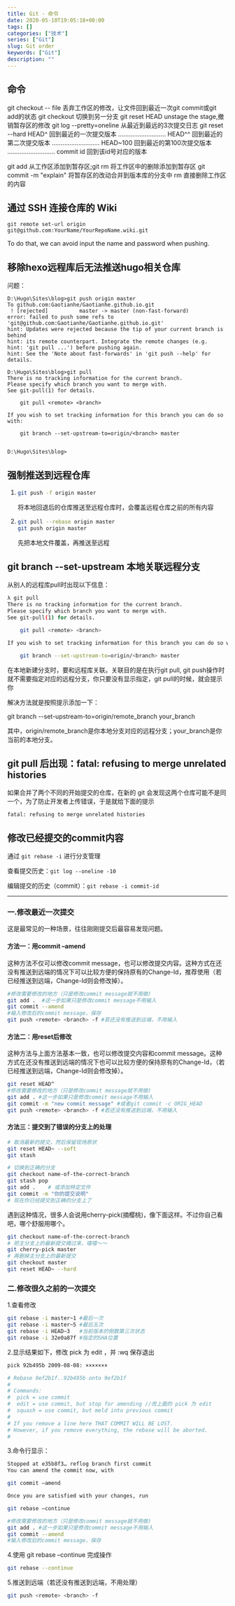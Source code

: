 ```yaml
---
title: Git - 命令
date: 2020-05-10T19:05:18+08:00
tags: []
categories: ["技术"]
series: ["Git"]
slug: Git order
keywords: ["Git"]
description: ""
---
```


## 命令

git checkout -- file  丢弃工作区的修改，让文件回到最近一次git commit或git add的状态
git checkout <branch> 切换到另一分支
git reset HEAD <file> unstage the stage,撤销暂存区的修改
git log --pretty=oneline 从最近到最远的3次提交日志
git reset --hard HEAD^ 回到最近的一次提交版本
……………………… HEAD^^ 回到最近的第二次提交版本
……………………… HEAD~100 回到最近的第100次提交版本
……………………… commit id 回到该id号对应的版本

git add <file> 从工作区添加到暂存区;git rm <file> 将工作区中的删除添加到暂存区
git commit -m "explain" 将暂存区的改动合并到版本库的分支中
rm <file> 直接删除工作区的内容

## 通过 SSH 连接仓库的 Wiki
```text
git remote set-url origin git@github.com:YourName/YourRepoName.wiki.git
```

To do that, we can avoid input the name and password when pushing.

## 移除hexo远程库后无法推送hugo相关仓库

问题：
```
D:\Hugo\Sites\blog>git push origin master
To github.com:Gaotianhe/Gaotianhe.github.io.git
 ! [rejected]          master -> master (non-fast-forward)
error: failed to push some refs to 'git@github.com:Gaotianhe/Gaotianhe.github.io.git'
hint: Updates were rejected because the tip of your current branch is behind
hint: its remote counterpart. Integrate the remote changes (e.g.
hint: 'git pull ...') before pushing again.
hint: See the 'Note about fast-forwards' in 'git push --help' for details.

D:\Hugo\Sites\blog>git pull
There is no tracking information for the current branch.
Please specify which branch you want to merge with.
See git-pull(1) for details.

    git pull <remote> <branch>

If you wish to set tracking information for this branch you can do so with:

    git branch --set-upstream-to=origin/<branch> master


D:\Hugo\Sites\blog>
```

## 强制推送到远程仓库

1. ```bash
   git push -f origin master
   ```

   将本地回退后的仓库推送至远程仓库时，会覆盖远程仓库之前的所有内容

2. ```bash
   git pull --rebase origin master
   git push origin master
   ```
   先把本地文件覆盖，再推送至远程

## git branch --set-upstream 本地关联远程分支

从别人的远程库pull时出现以下信息：
```bash
λ git pull
There is no tracking information for the current branch.
Please specify which branch you want to merge with.
See git-pull(1) for details.

    git pull <remote> <branch>

If you wish to set tracking information for this branch you can do so with:

    git branch --set-upstream-to=origin/<branch> master
```

在本地新建分支时，要和远程库关联。关联目的是在执行git pull, git push操作时就不需要指定对应的远程分支，你只要没有显示指定，git pull的时候，就会提示你

解决方法就是按照提示添加一下：

git branch --set-upstream-to=origin/remote_branch  your_branch

其中，origin/remote_branch是你本地分支对应的远程分支；your_branch是你当前的本地分支。

## git pull 后出现：fatal: refusing to merge unrelated histories

如果合并了两个不同的开始提交的仓库，在新的 git 会发现这两个仓库可能不是同一个，为了防止开发者上传错误，于是就给下面的提示

`fatal: refusing to merge unrelated histories`

## 修改已经提交的commit内容

通过 `git rebase -i` 进行分支管理

查看提交历史：`git log --oneline -10`

编辑提交的历史（commit）：`git rebase -i commit-id`

---

### 一.修改最近一次提交

这是最常见的一种场景，往往刚刚提交后最容易发现问题。

#### 方法一：用commit –amend

这种方法不仅可以修改commit message，也可以修改提交内容。这种方式在还没有推送到远端的情况下可以比较方便的保持原有的Change-Id，推荐使用（若已经推送到远端，Change-Id则会修改掉）。
```bash
#修改需要修改的地方（只是修改commit message就不用做)
git add .  #这一步如果只是修改commit message不用输入
git commit --amend
#输入修改后的commit message，保存
git push <remote> <branch> -f #若还没有推送到远端，不用输入
```

#### 方法二：用reset后修改

这种方法与上面方法基本一致，也可以修改提交内容和commit message。这种方式在还没有推送到远端的情况下也可以比较方便的保持原有的Change-Id，（若已经推送到远端，Change-Id则会修改掉）。
```bash
git reset HEAD^
#修改需要修改的地方（只是修改commit message就不用做)
git add . #这一步如果只是修改commit message不用输入
git commit -m "new commit message" #或者git commit -c ORIG_HEAD
git push <remote> <branch> -f #若还没有推送到远端，不用输入
```

#### 方法三：提交到了错误的分支上的处理
```bash
# 取消最新的提交，然后保留现场原状
git reset HEAD~ --soft
git stash
```
```bash
# 切换到正确的分支
git checkout name-of-the-correct-branch
git stash pop
git add .    # 或添加特定文件
git commit -m "你的提交说明"
# 现在你已经提交到正确的分支上了
```

遇到这种情况，很多人会说用cherry-pick(摘樱桃)，像下面这样。不过你自己看吧，哪个舒服用哪个。
```bash
git checkout name-of-the-correct-branch
# 把主分支上的最新提交摘过来，嘻嘻～～
git cherry-pick master
# 再删掉主分支上的最新提交
git checkout master
git reset HEAD~ --hard
```

### 二.修改很久之前的一次提交

1.查看修改
```bash
git rebase -i master~1 #最后一次
git rebase -i master~5 #最后五次
git rebase -i HEAD~3   #当前版本的倒数第三次状态
git rebase -i 32e0a87f #指定的SHA位置
```

2.显示结果如下，修改 pick 为 edit ，并 :wq 保存退出

```bash
pick 92b495b 2009-08-08: ×××××××

# Rebase 9ef2b1f..92b495b onto 9ef2b1f
#
# Commands:
#  pick = use commit
#  edit = use commit, but stop for amending //改上面的 pick 为 edit
#  squash = use commit, but meld into previous commit
#
# If you remove a line here THAT COMMIT WILL BE LOST.
# However, if you remove everything, the rebase will be aborted.
#
```

3.命令行显示：
```bash
Stopped at e35b8f3… reflog branch first commit
You can amend the commit now, with

git commit –amend

Once you are satisfied with your changes, run

git rebase –continue
```
```bash
#修改需要修改的地方（只是修改commit message就不用做)
git add . #这一步如果只是修改commit message不用输入
git commit --amend 
#输入修改后的commit message，保存
```

4.使用 git rebase –continue 完成操作
```bash
git rebase --continue
```

5.推送到远端（若还没有推送到远端，不用处理）
```bash
git push <remote> <branch> -f
```
